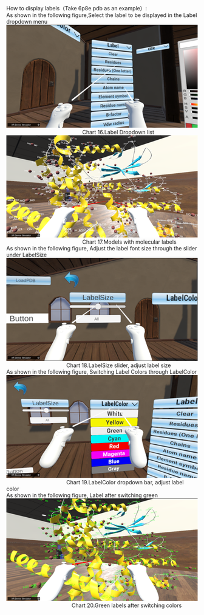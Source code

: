 How to display labels（Take 6p8e.pdb as an example）:  
As shown in the following figure,Select the label to be displayed in the Label dropdown menu  
![图片16](png/图片16.png "图片16")  
&emsp;&emsp;&emsp;&emsp;&emsp;&emsp;&emsp;&emsp;&emsp;&emsp;&emsp;&emsp;&emsp;&emsp;
Chart 16.Label Dropdown list  
![图片17](png/图片17.png "图片17")  
&emsp;&emsp;&emsp;&emsp;&emsp;&emsp;&emsp;&emsp;&emsp;&emsp;&emsp;&emsp;&emsp;&emsp;
Chart 17.Models with molecular labels  
As shown in the following figure, Adjust the label font size through the slider under LabelSize  
![图片18](png/图片18.png "图片18")  
&emsp;&emsp;&emsp;&emsp;&emsp;&emsp;&emsp;&emsp;&emsp;&emsp;&emsp;
Chart 18.LabelSize slider, adjust label size  
As shown in the following figure, Switching Label Colors through LabelColor  
![图片19](png/图片19.png "图片19")  
&emsp;&emsp;&emsp;&emsp;&emsp;&emsp;&emsp;&emsp;&emsp;&emsp;&emsp;
Chart 19.LabelColor dropdown bar, adjust label color  
As shown in the following figure, Label after switching green  
![图片20](png/图片20.png "图片20")  
&emsp;&emsp;&emsp;&emsp;&emsp;&emsp;&emsp;&emsp;&emsp;&emsp;&emsp;&emsp;
Chart 20.Green labels after switching colors  